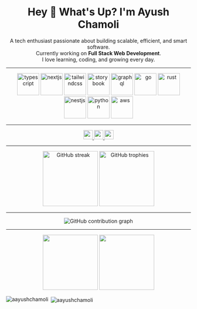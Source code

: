 <h1 align="center">Hey 👋 What's Up? I'm Ayush Chamoli</h1>

<p align="center">
  A tech enthusiast passionate about building scalable, efficient, and smart software.<br/>
  Currently working on <b>Full Stack Web Development</b>.<br/>
  I love learning, coding, and growing every day.
</p>

---

<div align="center">
  <img src="https://skillicons.dev/icons?i=ts" height="60" alt="typescript" />
  <img src="https://skillicons.dev/icons?i=nextjs" height="60" alt="nextjs" />
  <img src="https://skillicons.dev/icons?i=tailwind" height="60" alt="tailwindcss" />
  <img src="https://cdn.jsdelivr.net/gh/devicons/devicon/icons/storybook/storybook-original.svg" height="60" alt="storybook" />
  <img src="https://skillicons.dev/icons?i=graphql" height="60" alt="graphql" />
  <img src="https://skillicons.dev/icons?i=go" height="60" alt="go" />
  <img src="https://skillicons.dev/icons?i=rust" height="60" alt="rust" />
  <img src="https://skillicons.dev/icons?i=nestjs" height="60" alt="nestjs" />
  <img src="https://skillicons.dev/icons?i=py" height="60" alt="python" />
  <img src="https://skillicons.dev/icons?i=aws" height="60" alt="aws" />
</div>

---

<div align="center">
  <a href="https://www.linkedin.com/in/ayushchamoli" target="_blank">
    <img src="https://img.shields.io/static/v1?message=LinkedIn&logo=linkedin&label=&color=0077B5&logoColor=white&labelColor=&style=for-the-badge" height="25" />
  </a>
  <a href="https://www.instagram.com" target="_blank">
    <img src="https://img.shields.io/static/v1?message=Instagram&logo=instagram&label=&color=E4405F&logoColor=white&labelColor=&style=for-the-badge" height="25" />
  </a>
  <a href="mailto:chamoli2004@gmail.com">
    <img src="https://img.shields.io/static/v1?message=Gmail&logo=gmail&label=&color=EA4335&logoColor=white&labelColor=&style=for-the-badge" height="25" />
  </a>
</div>

---

<div align="center">
  <img src="https://streak-stats.demolab.com?user=Aayushchamoli&locale=en&mode=daily&theme=dracula&hide_border=false&border_radius=5" height="150" alt="GitHub streak" />
  <img src="https://github-profile-trophy.vercel.app/?username=Aayushchamoli&theme=dracula&no-frame=true&row=1&column=6" height="150" alt="GitHub trophies" />
</div>

---

<div align="center">
  <picture>
    <source media="(prefers-color-scheme: dark)" srcset="https://raw.githubusercontent.com/Aayushchamoli/Aayushchamoli/output/pacman-contribution-graph-dark.svg">
    <source media="(prefers-color-scheme: light)" srcset="https://raw.githubusercontent.com/Aayushchamoli/Aayushchamoli/output/pacman-contribution-graph.svg">
    <img alt="GitHub contribution graph" src="https://raw.githubusercontent.com/Aayushchamoli/Aayushchamoli/output/pacman-contribution-graph.svg">
  </picture>
</div>

---

<div align="center">
  <img src="https://github-readme-stats.vercel.app/api?username=Aayushchamoli&show_icons=true&theme=tokyonight&hide_border=true" height="150" />
  <img src="https://github-readme-stats.vercel.app/api/top-langs/?username=Aayushchamoli&layout=compact&theme=tokyonight&hide_border=true" height="150" />
</div>

<p><img align="left" src="https://github-readme-stats.vercel.app/api/top-langs?username=aayushchamoli&show_icons=true&locale=en&layout=compact" alt="aayushchamoli" /></p>

<p>&nbsp;<img align="center" src="https://github-readme-stats.vercel.app/api?username=aayushchamoli&show_icons=true&locale=en" alt="aayushchamoli" /></p>
